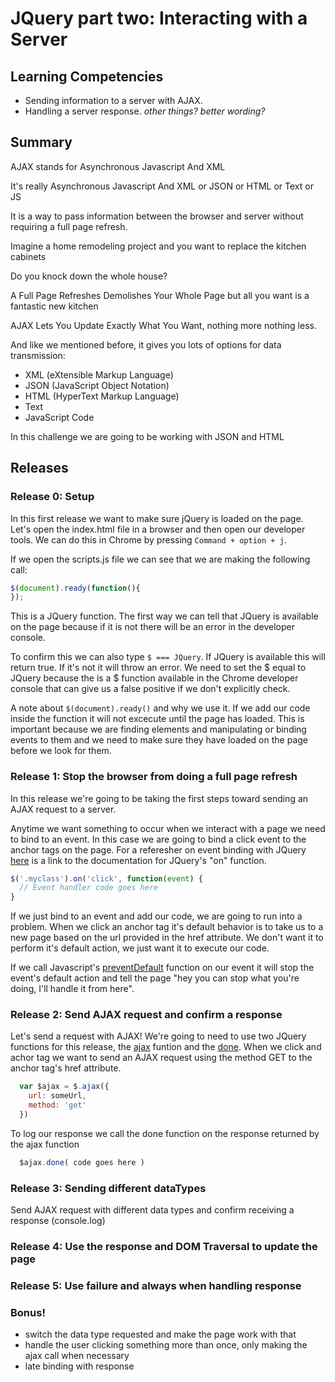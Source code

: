 # JQuery part two: Interacting with a Server

## Learning Competencies

* Sending information to a server with AJAX.
* Handling a server response.
_other things? better wording?_

## Summary

AJAX stands for Asynchronous Javascript And XML

It's really Asynchronous Javascript And XML or JSON or HTML or Text or JS

It is a way to pass information between the browser and server without requiring a full page refresh.

Imagine a home remodeling project and you want to replace the kitchen cabinets

Do you knock down the whole house?

A Full Page Refreshes Demolishes Your Whole Page but all you want is a fantastic new kitchen

AJAX Lets You Update Exactly What You Want, nothing more nothing less.

And like we mentioned before, it gives you lots of options for data transmission:

- XML (eXtensible Markup Language)
- JSON (JavaScript Object Notation)
- HTML (HyperText Markup Language)
- Text
- JavaScript Code

In this challenge we are going to be working with JSON and HTML


## Releases

### Release 0: Setup 
In this first release we want to make sure jQuery is loaded on the page. Let's open the index.html file in a browser and then open our developer tools. We can do this in Chrome by pressing `Command + option + j`.

If we open the scripts.js file we can see that we are making the following call:
``` JavaScript
$(document).ready(function(){
});
```
This is a JQuery function. The first way we can tell that JQuery is available on the page because if it is not there will be an error in the developer console. 

To confirm this we can also type `$ === JQuery`. If JQuery is available this will return true. If it's not it will throw an error. We need to set the $ equal to JQuery because the is a $ function available in the Chrome developer console that can give us a false positive if we don't explicitly check.

A note about `$(document).ready()` and why we use it. If we add our code inside the function it will not excecute until the page has loaded. This is important because we are finding elements and manipulating or binding events to them and we need to make sure they have loaded on the page before we look for them. 

### Release 1: Stop the browser from doing a full page refresh
In this release we're going to be taking the first steps toward sending an AJAX request to a server. 

Anytime we want something to occur when we interact with a page we need to bind to an event. In this case we are going to bind a click event to the anchor tags on the page. For a referesher on event binding with JQuery [here](http://api.jquery.com/on/) is a link to the documentation for JQuery's "on" function.

``` JavaScript
$('.myclass').on('click', function(event) {
  // Event handler code goes here
}
```

If we just bind to an event and add our code, we are going to run into a problem. When we click an anchor tag it's default behavior is to take us to a new page based on the url provided in the href attribute. We don't want it to perform it's default action, we just want it to execute our code.

If we call Javascript's [preventDefault](https://developer.mozilla.org/en-US/docs/Web/API/Event/preventDefault) function on our event it will stop the event's default action and tell the page "hey you can stop what you're doing, I'll handle it from here". 

### Release 2: Send AJAX request and confirm a response 
Let's send a request with AJAX! We're going to need to use two JQuery functions for this release, the [ajax](http://api.jquery.com/jquery.ajax/) funtion and the [done](https://api.jquery.com/deferred.done/). When we click and achor tag we want to send an AJAX request using the method GET to the anchor tag's href attribute.

``` JavaScript
  var $ajax = $.ajax({
    url: someUrl,
    method: 'get'
  })
```
To log our response we call the done function on the response returned by the ajax function

``` JavaScript
  $ajax.done( code goes here )
```

### Release 3: Sending different dataTypes
Send AJAX request with different data types and confirm receiving a response (console.log)
### Release 4: Use the response and DOM Traversal to update the page

### Release 5: Use failure and always when handling response

### Bonus!

- switch the data type requested and make the page work with that
- handle the user clicking something more than once, only making the ajax call when necessary
- late binding with response

